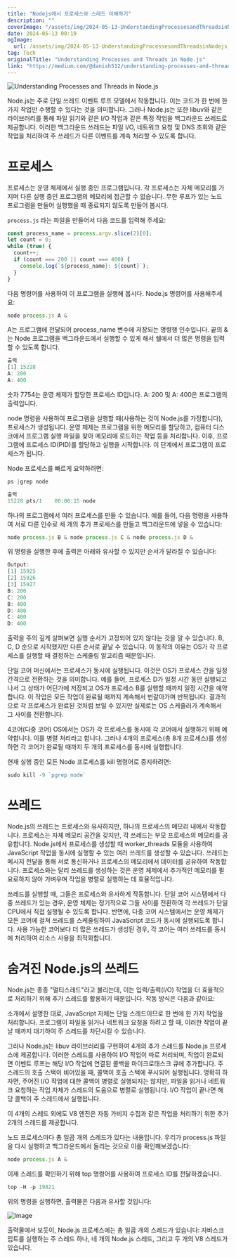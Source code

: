 ```yaml
---
title: "Nodejs에서 프로세스와 스레드 이해하기"
description: ""
coverImage: "/assets/img/2024-05-13-UnderstandingProcessesandThreadsinNodejs_0.png"
date: 2024-05-13 00:19
ogImage: 
  url: /assets/img/2024-05-13-UnderstandingProcessesandThreadsinNodejs_0.png
tag: Tech
originalTitle: "Understanding Processes and Threads in Node.js"
link: "https://medium.com/@danish512/understanding-processes-and-threads-in-node-js-477d1449b12b"
---
```




![Understanding Processes and Threads in Node.js](/assets/img/2024-05-13-UnderstandingProcessesandThreadsinNodejs_0.png)

Node.js는 주로 단일 쓰레드 이벤트 루프 모델에서 작동합니다. 이는 코드가 한 번에 한 가지 작업만 수행할 수 있다는 것을 의미합니다. 그러나 Node.js는 또한 libuv와 같은 라이브러리를 통해 파일 읽기와 같은 I/O 작업과 같은 특정 작업을 백그라운드 쓰레드로 제공합니다. 이러한 백그라운드 쓰레드는 파일 I/O, 네트워크 요청 및 DNS 조회와 같은 작업을 처리하여 주 쓰레드가 다른 이벤트를 계속 처리할 수 있도록 합니다.

# 프로세스

프로세스는 운영 체제에서 실행 중인 프로그램입니다. 각 프로세스는 자체 메모리를 가지며 다른 실행 중인 프로그램의 메모리에 접근할 수 없습니다. 무한 루프가 있는 노드 프로그램을 만들어 실행했을 때 종료되지 않도록 만들어 봅시다.



`process.js` 라는 파일을 만들어서 다음 코드를 입력해 주세요:

```js
const process_name = process.argv.slice(2)[0];
let count = 0;
while (true) {
  count++;
  if (count === 200 || count === 400) {
    console.log(`${process_name}: ${count}`);
  }
}
```

다음 명령어를 사용하여 이 프로그램을 실행해 봅시다. Node.js 명령어를 사용해주세요:

```js
node process.js A &
```



A는 프로그램에 전달되어 process_name 변수에 저장되는 명령행 인수입니다. 끝의 &는 Node 프로그램을 백그라운드에서 실행할 수 있게 해서 쉘에서 더 많은 명령을 입력할 수 있도록 합니다.

```js
출력
[1] 15228
A: 200
A: 400
```

숫자 7754는 운영 체제가 할당한 프로세스 ID입니다. A: 200 및 A: 400은 프로그램의 출력입니다.

node 명령을 사용하여 프로그램을 실행할 때(사용하는 것이 Node.js를 가정합니다), 프로세스가 생성됩니다. 운영 체제는 프로그램을 위한 메모리를 할당하고, 컴퓨터 디스크에서 프로그램 실행 파일을 찾아 메모리에 로드하는 작업 등을 처리합니다. 이후, 프로그램에 프로세스 ID(PID)를 할당하고 실행을 시작합니다. 이 단계에서 프로그램이 프로세스가 됩니다.



Node 프로세스를 빠르게 요약하려면:

```js
ps |grep node
```

```js
출력
15228 pts/1    00:00:15 node
```

하나의 프로그램에서 여러 프로세스를 만들 수 있습니다. 예를 들어, 다음 명령을 사용하여 서로 다른 인수로 세 개의 추가 프로세스를 만들고 백그라운드에 넣을 수 있습니다:



```js
node process.js B & node process.js C & node process.js D &
```

위 명령을 실행한 후에 출력은 아래와 유사할 수 있지만 순서가 달라질 수 있습니다:

```js
Output:
[1] 15925
[2] 15926
[3] 15927
B: 200
C: 200
B: 400
D: 400
C: 400
D: 400
```

출력을 주의 깊게 살펴보면 실행 순서가 고정되어 있지 않다는 것을 알 수 있습니다. B, C, D 순으로 시작했지만 다른 순서로 끝날 수 있습니다. 이 동작의 이유는 OS가 각 프로세스를 실행할 때 결정하는 스케줄링 알고리즘 때문입니다.



단일 코어 머신에서는 프로세스가 동시에 실행됩니다. 이것은 OS가 프로세스 간을 일정 간격으로 전환하는 것을 의미합니다. 예를 들어, 프로세스 D가 일정 시간 동안 실행되고 나서 그 상태가 어딘가에 저장되고 OS가 프로세스 B를 실행할 때까지 일정 시간을 예약합니다. 이 작업은 모든 작업이 완료될 때까지 계속해서 번갈아가며 반복됩니다. 결과적으로 각 프로세스가 완료된 것처럼 보일 수 있지만 실제로는 OS 스케줄러가 계속해서 그 사이를 전환합니다.

4코어(다중 코어) OS에서는 OS가 각 프로세스를 동시에 각 코어에서 실행하기 위해 예약합니다. 이를 병렬 처리라고 합니다. 그러나 4개의 프로세스(총 8개 프로세스)를 생성하면 각 코어가 완료될 때까지 두 개의 프로세스를 동시에 실행합니다.

현재 실행 중인 모든 Node 프로세스를 kill 명령어로 중지하려면:

```js
sudo kill -9 `pgrep node`
```



# 쓰레드

Node.js의 쓰레드는 프로세스와 유사하지만, 하나의 프로세스의 메모리 내에서 작동합니다. 프로세스는 자체 메모리 공간을 갖지만, 각 쓰레드는 부모 프로세스의 메모리를 공유합니다. Node.js에서 프로세스를 생성할 때 worker_threads 모듈을 사용하여 JavaScript 작업을 동시에 실행할 수 있는 여러 쓰레드를 생성할 수 있습니다. 쓰레드는 메시지 전달을 통해 서로 통신하거나 프로세스의 메모리에서 데이터를 공유하여 작동합니다. 프로세스와는 달리 쓰레드를 생성하는 것은 운영 체제에서 추가적인 메모리를 필요로하지 않아 가벼우며 작업을 병렬로 실행하는 데 효율적입니다.

쓰레드를 실행할 때, 그들은 프로세스와 유사하게 작동합니다. 단일 코어 시스템에서 다중 쓰레드가 있는 경우, 운영 체제는 정기적으로 그들 사이를 전환하여 각 쓰레드가 단일 CPU에서 직접 실행될 수 있도록 합니다. 반면에, 다중 코어 시스템에서는 운영 체제가 모든 코어에 걸쳐 쓰레드를 스케줄링하여 JavaScript 코드가 동시에 실행되도록 합니다. 사용 가능한 코어보다 더 많은 쓰레드가 생성된 경우, 각 코어는 여러 쓰레드를 동시에 처리하여 리소스 사용을 최적화합니다.

# 숨겨진 Node.js의 쓰레드



Node.js는 종종 "멀티스레드"라고 불리는데, 이는 입력/출력(I/O) 작업을 더 효율적으로 처리하기 위해 추가 스레드를 활용하기 때문입니다. 작동 방식은 다음과 같아요:

소개에서 설명한 대로, JavaScript 자체는 단일 스레드이므로 한 번에 한 가지 작업을 처리합니다. 프로그램이 파일을 읽거나 네트워크 요청을 하려고 할 때, 이러한 작업이 끝날 때까지 대기하여 주 스레드를 차단시킬 수 있습니다.

그러나 Node.js는 libuv 라이브러리를 구현하여 4개의 추가 스레드를 Node.js 프로세스에 제공합니다. 이러한 스레드를 사용하여 I/O 작업이 따로 처리되며, 작업이 완료되면 이벤트 루프는 해당 I/O 작업에 연결된 콜백을 마이크로태스크 큐에 추가합니다. 주 스레드의 호출 스택이 비어있을 때, 콜백이 호출 스택에 푸시되어 실행됩니다. 명확히 하자면, 주어진 I/O 작업에 대한 콜백이 병렬로 실행되지는 않지만, 파일을 읽거나 네트워크 요청하는 작업 자체가 스레드의 도움으로 병렬로 실행됩니다. I/O 작업이 끝나면 해당 콜백이 주 스레드에서 실행됩니다.

이 4개의 스레드 외에도 V8 엔진은 자동 가비지 수집과 같은 작업을 처리하기 위한 추가 2개의 스레드를 제공합니다.



노드 프로세스마다 총 일곱 개의 스레드가 있다는 내용입니다. 우리가 process.js 파일을 다시 실행하고 백그라운드에서 돌리는 것으로 이를 확인해보겠습니다:

```js
node process.js A &
```

이제 스레드를 확인하기 위해 top 명령어를 사용하여 프로세스 ID를 전달하겠습니다.

```js
top -H -p 19821
```



위의 명령을 실행하면, 출력물은 다음과 유사할 것입니다:

![Image](/assets/img/2024-05-13-UnderstandingProcessesandThreadsinNodejs_1.png)

출력물에서 보듯이, Node.js 프로세스에는 총 일곱 개의 스레드가 있습니다: 자바스크립트를 실행하는 주 스레드 하나, 네 개의 Node.js 스레드, 그리고 두 개의 V8 스레드가 있습니다.